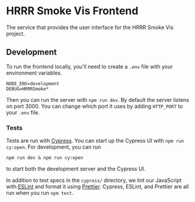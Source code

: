 # HRRR Smoke Vis Frontend

The service that provides the user interface for the HRRR Smoke Vis project.

## Development

To run the frontend locally, you'll need to create a `.env` file with your environment variables.

```
NODE_ENV=development
DEBUG=HRRRSmoke*
```

Then you can run the server with `npm run dev`. By default the server listens on port 3000. You can change which port it uses by adding `HTTP_PORT` to your `.env` file.

### Tests

Tests are run with [Cypress](https://cypress.io). You can start up the Cypress UI with `npm run cy:open`. For development, you can run

```
npm run dev & npm run cy:open
```

to start both the development server and the Cypress UI.

In addition to test specs in the `cypress/` directory, we lint our JavaScript with [ESLint](https://eslint.org/) and format it using [Prettier](https://prettier.io/). Cypress, ESLint, and Prettier are all run when you run `npm test`.
